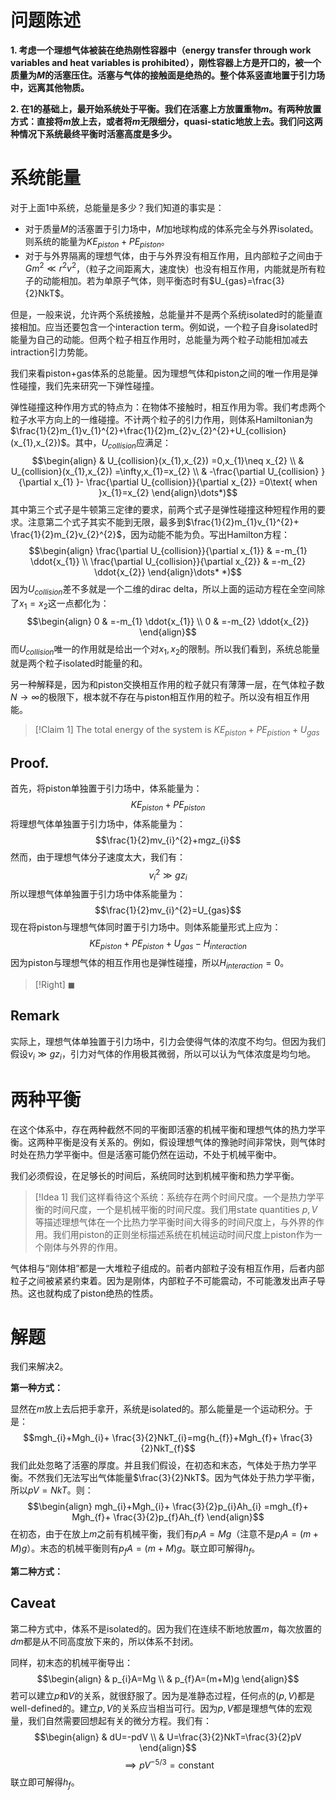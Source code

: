 # 问题陈述

**1. 考虑一个理想气体被装在绝热刚性容器中（energy transfer through work variables and heat variables is prohibited），刚性容器上方是开口的，被一个质量为$M$的活塞压住。活塞与气体的接触面是绝热的。整个体系竖直地置于引力场中，远离其他物质。**

**2. 在1的基础上，最开始系统处于平衡。我们在活塞上方放置重物$m$。有两种放置方式：直接将$m$放上去，或者将$m$无限细分，quasi-static地放上去。我们问这两种情况下系统最终平衡时活塞高度是多少。**

# 系统能量

对于上面$1$中系统，总能量是多少？我们知道的事实是：
- 对于质量$M$的活塞置于引力场中，$M$加地球构成的体系完全与外界isolated。则系统的能量为$KE_{piston}+PE_{piston}$。
- 对于与外界隔离的理想气体，由于与外界没有相互作用，且内部粒子之间由于$Gm^{2}\ll r^{2}v^{2}$，（粒子之间距离大，速度快）也没有相互作用，内能就是所有粒子的动能相加。若为单原子气体，则平衡态时有$U_{gas}=\frac{3}{2}NkT$。

但是，一般来说，允许两个系统接触，总能量并不是两个系统isolated时的能量直接相加。应当还要包含一个interaction term。例如说，一个粒子自身isolated时能量为自己的动能。但两个粒子相互作用时，总能量为两个粒子动能相加减去intraction引力势能。

我们来看piston$+$gas体系的总能量。因为理想气体和piston之间的唯一作用是弹性碰撞，我们先来研究一下弹性碰撞。

弹性碰撞这种作用方式的特点为：在物体不接触时，相互作用为零。我们考虑两个粒子水平方向上的一维碰撞。不计两个粒子的引力作用，则体系Hamiltonian为$\frac{1}{2}m_{1}v_{1}^{2}+\frac{1}{2}m_{2}v_{2}^{2}+U_{collision}(x_{1},x_{2})$。其中，$U_{collision}$应满足：
$$\begin{align}
 & U_{collision}(x_{1},x_{2})  =0,x_{1}\neq x_{2} \\
 & U_{collision}(x_{1},x_{2})  =\infty,x_{1}=x_{2} \\
 & -\frac{\partial U_{collision} }{\partial x_{1} }- \frac{\partial U_{collision}}{\partial x_{2}}  =0\text{ when }x_{1}=x_{2}
\end{align}\dots*)$$
其中第三个式子是牛顿第三定律的要求，前两个式子是弹性碰撞这种短程作用的要求。注意第二个式子其实不能到无限，最多到$\frac{1}{2}m_{1}v_{1}^{2}+ \frac{1}{2}m_{2}v_{2}^{2}$，因为动能不能为负。写出Hamilton方程：
$$\begin{align}
\frac{\partial U_{collision}}{\partial x_{1}} & =-m_{1}  \ddot{x_{1}} \\
\frac{\partial U_{collision}}{\partial x_{2}} & =-m_{2}  \ddot{x_{2}} 
\end{align}\dots*  *)$$
因为$U_{collision}$差不多就是一个二维的dirac delta，所以上面的运动方程在全空间除了$x_{1}=x_{2}$这一点都化为：
$$\begin{align}
0 & =-m_{1}  \ddot{x_{1}} \\
0 & =-m_{2}  \ddot{x_{2}}
\end{align}$$
而$U_{collision}$唯一的作用就是给出一个对$x_{1},x_{2}$的限制。所以我们看到，系统总能量就是两个粒子isolated时能量的和。

另一种解释是，因为和piston交换相互作用的粒子就只有薄薄一层，在气体粒子数$N\rightarrow \infty$的极限下，根本就不存在与piston相互作用的粒子。所以没有相互作用能。

>[!Claim 1]
>The total energy of the system is $KE_{piston}+PE_{pistion}+U_{gas}$
## Proof.
首先，将piston单独置于引力场中，体系能量为：
$$KE_{piston}+PE_{piston}$$
将理想气体单独置于引力场中，体系能量为：
$$\frac{1}{2}mv_{i}^{2}+mgz_{i}$$
然而，由于理想气体分子速度太大，我们有：
$$v_{i}^{2}\gg gz_{i}$$
所以理想气体单独置于引力场中体系能量为：
$$\frac{1}{2}mv_{i}^{2}=U_{gas}$$
现在将piston与理想气体同时置于引力场中。则体系能量形式上应为：
$$KE_{piston}+PE_{piston}+U_{gas}-H_{interaction}$$
因为piston与理想气体的相互作用也是弹性碰撞，所以$H_{interaction}=0$。
>[!Right]
>$\blacksquare$
## Remark
实际上，理想气体单独置于引力场中，引力会使得气体的浓度不均匀。但因为我们假设$v_{i}\gg gz_{i}$，引力对气体的作用极其微弱，所以可以认为气体浓度是均匀地。

# 两种平衡

在这个体系中，存在两种截然不同的平衡即活塞的机械平衡和理想气体的热力学平衡。这两种平衡是没有关系的。例如，假设理想气体的豫驰时间非常快，则气体时时处在热力学平衡中。但是活塞可能仍然在运动，不处于机械平衡中。

我们必须假设，在足够长的时间后，系统同时达到机械平衡和热力学平衡。

>[!Idea 1]
>我们这样看待这个系统：系统存在两个时间尺度。一个是热力学平衡的时间尺度，一个是机械平衡的时间尺度。我们用state quantities $p,V$ 等描述理想气体在一个比热力学平衡时间大得多的时间尺度上，与外界的作用。我们用piston的正则坐标描述系统在机械运动时间尺度上piston作为一个刚体与外界的作用。

气体相与“刚体相”都是一大堆粒子组成的。前者内部粒子没有相互作用，后者内部粒子之间被紧紧约束着。因为是刚体，内部粒子不可能震动，不可能激发出声子导热。这也就构成了piston绝热的性质。
# 解题

我们来解决$2$。

**第一种方式：**

显然在$m$放上去后把手拿开，系统是isolated的。那么能量是一个运动积分。于是：
$$mgh_{i}+Mgh_{i}+ \frac{3}{2}NkT_{i}=mg{h_{f}}+Mgh_{f}+ \frac{3}{2}NkT_{f}$$
我们此处忽略了活塞的厚度。并且我们假设，在初态和末态，气体处于热力学平衡。不然我们无法写出气体能量$\frac{3}{2}NkT$。因为气体处于热力学平衡，所以$pV=NkT$。则：
$$\begin{align}
mgh_{i}+Mgh_{i}+ \frac{3}{2}p_{i}Ah_{i} =mgh_{f}+ Mgh_{f}+ \frac{3}{2}p_{f}Ah_{f}
\end{align}$$
在初态，由于在放上$m$之前有机械平衡，我们有$p_{i}A=Mg$（注意不是$p_{i}A=(m+M)g$）。末态的机械平衡则有$p_{f}A=(m+M)g$。联立即可解得$h_{f}$。

**第二种方式：**
## Caveat
第二种方式中，体系不是isolated的。因为我们在连续不断地放置$m$，每次放置的$dm$都是从不同高度放下来的，所以体系不封闭。

同样，初末态的机械平衡导出：
$$\begin{align}
 & p_{i}A=Mg \\
 & p_{f}A=(m+M)g
\end{align}$$
 若可以建立$p$和$V$的关系，就很舒服了。因为是准静态过程，任何点的$(p,V)$都是well-defined的。建立$p,V$的关系应当相当可行。因为$p,V$都是理想气体的宏观量，我们自然需要回想起有关的微分方程。我们有：
 $$\begin{align}
 & dU=-pdV \\
 & U=\frac{3}{2}NkT=\frac{3}{2}pV
\end{align}$$
$$\implies pV^{-5/3}=\text{constant}$$
联立即可解得$h_{f}$。



